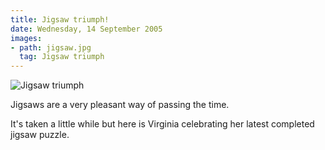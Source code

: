 ```yaml
---
title: Jigsaw triumph!
date: Wednesday, 14 September 2005
images:
- path: jigsaw.jpg
  tag: Jigsaw triumph
---
```

![Jigsaw triumph](jigsaw.jpg)

Jigsaws are a very pleasant way of passing the time.

It's taken a little while but here is Virginia celebrating her latest completed jigsaw puzzle.
